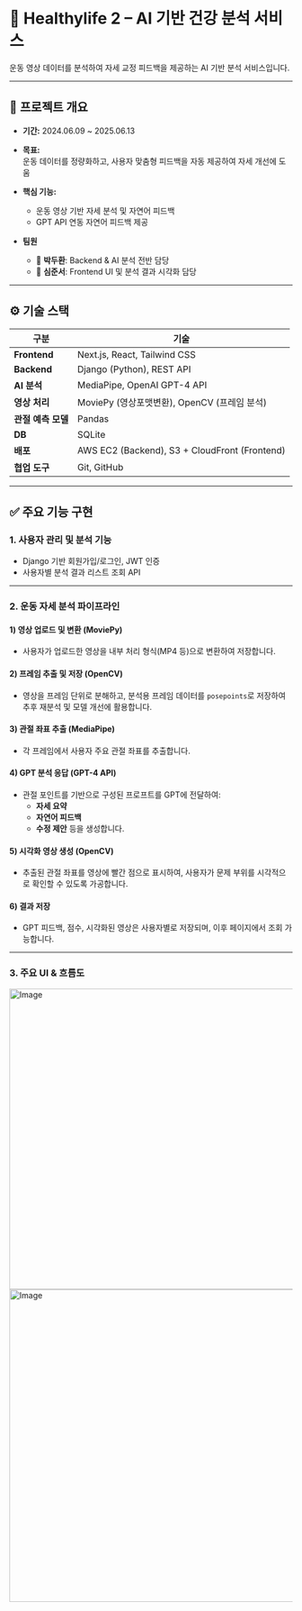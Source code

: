 # 💚 Healthylife 2 – AI 기반 건강 분석 서비스

운동 영상 데이터를 분석하여 자세 교정 피드백을 제공하는 AI 기반 분석 서비스입니다.

---

## 📌 프로젝트 개요

- **기간:** 2024.06.09 ~ 2025.06.13  
- **목표:**  
  운동 데이터를 정량화하고, 사용자 맞춤형 피드백을 자동 제공하여 자세 개선에 도움

- **핵심 기능:**
  - 운동 영상 기반 자세 분석 및 자연어 피드백
  - GPT API 연동 자연어 피드백 제공

- **팀원**
  - 🧠 **박두환**: Backend & AI 분석 전반 담당  
  - 🎨 **심준서**: Frontend UI 및 분석 결과 시각화 담당

---

## ⚙️ 기술 스택

| 구분              | 기술                                                         |
|-------------------|--------------------------------------------------------------|
| **Frontend**       | Next.js, React, Tailwind CSS                                 |
| **Backend**        | Django (Python), REST API                                   |
| **AI 분석**        | MediaPipe, OpenAI GPT-4 API                                 |
| **영상 처리**      | MoviePy (영상포맷변환), OpenCV (프레임 분석)               |
| **관절 예측 모델** | Pandas                                                      |
| **DB**             | SQLite                                                      |
| **배포**           | AWS EC2 (Backend), S3 + CloudFront (Frontend)              |
| **협업 도구**      | Git, GitHub                                                 |

---


## ✅ 주요 기능 구현

### 1. 사용자 관리 및 분석 기능
- Django 기반 회원가입/로그인, JWT 인증
- 사용자별 분석 결과 리스트 조회 API

---


### 2. 운동 자세 분석 파이프라인

#### 1) 영상 업로드 및 변환 (MoviePy)
- 사용자가 업로드한 영상을 내부 처리 형식(MP4 등)으로 변환하여 저장합니다.

#### 2) 프레임 추출 및 저장 (OpenCV)
- 영상을 프레임 단위로 분해하고, 분석용 프레임 데이터를 `posepoints`로 저장하여 추후 재분석 및 모델 개선에 활용합니다.

#### 3) 관절 좌표 추출 (MediaPipe)
- 각 프레임에서 사용자 주요 관절 좌표를 추출합니다.

#### 4) GPT 분석 응답 (GPT-4 API)
- 관절 포인트를 기반으로 구성된 프로프트를 GPT에 전달하여:
  - **자세 요약**
  - **자연어 피드백**
  - **수정 제안** 등을 생성합니다.

#### 5) 시각화 영상 생성 (OpenCV)
- 추출된 관절 좌표를 영상에 빨간 점으로 표시하여, 사용자가 문제 부위를 시각적으로 확인할 수 있도록 가공합니다.

#### 6) 결과 저장
- GPT 피드백, 점수, 시각화된 영상은 사용자별로 저장되며, 이후 페이지에서 조회 가능합니다.

---


### 3. 주요 UI & 흐름도
<img width="1220" height="534" alt="Image" src="https://github.com/user-attachments/assets/e6bff461-d5b4-4584-b079-db1eaee441aa" />

<img width="1271" height="555" alt="Image" src="https://github.com/user-attachments/assets/c948f10b-b082-4def-a411-59151d552afc" />
